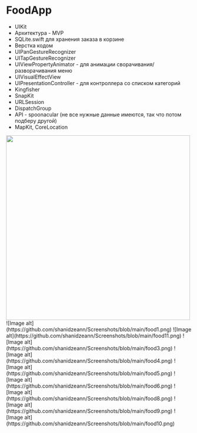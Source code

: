 # FoodApp

- UIKit
- Архитектура - MVP
- SQLite.swift для хранения заказа в корзине
- Верстка кодом
- UIPanGestureRecognizer 
- UITapGestureRecognizer 
- UIViewPropertyAnimator - для анимации сворачивания/разворачивания меню
- UIVisualEffectView
- UIPresentationController - для контроллера со списком категорий
- Kingfisher
- SnapKit
- URLSession
- DispatchGroup
- API - spoonacular (не все нужные данные имеются, так что потом подберу другой)
- MapKit, CoreLocation


<img src="https://github.com/shanidzeann/Screenshots/blob/main/food1.png" width="500">
![Image alt](https://github.com/shanidzeann/Screenshots/blob/main/food1.png)
![Image alt](https://github.com/shanidzeann/Screenshots/blob/main/food11.png)
![Image alt](https://github.com/shanidzeann/Screenshots/blob/main/food3.png)
![Image alt](https://github.com/shanidzeann/Screenshots/blob/main/food4.png)
![Image alt](https://github.com/shanidzeann/Screenshots/blob/main/food5.png)
![Image alt](https://github.com/shanidzeann/Screenshots/blob/main/food6.png)
![Image alt](https://github.com/shanidzeann/Screenshots/blob/main/food8.png)
![Image alt](https://github.com/shanidzeann/Screenshots/blob/main/food9.png)
![Image alt](https://github.com/shanidzeann/Screenshots/blob/main/food10.png)

